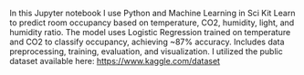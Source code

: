 In this Jupyter notebook I use Python and Machine Learning in Sci Kit Learn to predict room occupancy based on temperature, CO2, humidity, light, and humidity ratio. The model uses Logistic Regression trained on temperature and CO2 to classify occupancy, achieving ~87% accuracy. Includes data preprocessing, training, evaluation, and visualization. I utilized the public dataset available here: https://www.kaggle.com/dataset
